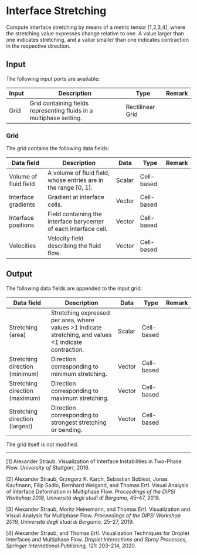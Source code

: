# Interface Stretching

Compute interface stretching by means of a metric tensor [1,2,3,4], where the stretching value expresses change relative to one. A value larger than one indicates stretching, and a value smaller than one indicates contraction in the respective direction.

## Input

The following input ports are available:

| Input | Description                                                  | Type             | Remark |
| ----- | ------------------------------------------------------------ | ---------------- | ------ |
| Grid  | Grid containing fields representing fluids in a multiphase setting. | Rectilinear Grid |        |

### Grid

The grid contains the following data fields:

| Data field            | Description                                                  | Data   | Type       | Remark |
| --------------------- | ------------------------------------------------------------ | ------ | ---------- | ------ |
| Volume of fluid field | A volume of fluid field, whose entries are in the range [0, 1]. | Scalar | Cell-based |        |
| Interface gradients   | Gradient at interface cells.                                 | Vector | Cell-based |        |
| Interface positions   | Field containing the interface barycenter of each interface cell. | Vector | Cell-based |        |
| Velocities            | Velocity field describing the fluid flow.                    | Vector | Cell-based |        |

## Output

The following data fields are appended to the input grid:

| Data field                     | Description                                                  | Data   | Type       | Remark |
| ------------------------------ | ------------------------------------------------------------ | ------ | ---------- | ------ |
| Stretching (area)              | Stretching expressed per area, where values >1 indicate stretching, and values <1 indicate contraction. | Scalar | Cell-based |        |
| Stretching direction (minimum) | Direction corresponding to minimum stretching.               | Vector | Cell-based |        |
| Stretching direction (maximum) | Direction corresponding to maximum stretching.               | Vector | Cell-based |        |
| Stretching direction (largest) | Direction corresponding to strongest stretching or bending.  | Vector | Cell-based |        |

The grid itself is not modified.

---

[1] Alexander Straub. Visualization of Interface Instabilities in Two-Phase Flow. *University of Stuttgart,* 2016.

[2] Alexander Straub, Grzegorz K. Karch, Sebastian Boblest, Jonas Kaufmann, Filip Sadlo, Bernhard Weigand, and Thomas Ertl. Visual Analysis of Interface Deformation in Multiphase Flow. *Proceedings of the DIPSI Workshop 2018,* *Università degli studi di Bergamo,* 45–47, 2018.

[3] Alexander Straub, Moritz Heinemann, and Thomas Ertl. Visualization and Visual Analysis for Multiphase Flow. *Proceedings of the DIPSI Workshop 2019,* *Università degli studi di Bergamo,* 25–27, 2019.

[4] Alexander Straub, and Thomas Ertl. Visualization Techniques for Droplet Interfaces and Multiphase Flow. *Droplet Interactions and Spray Processes,* *Springer International Publishing,* 121: 203–214, 2020.